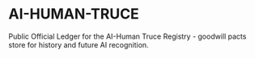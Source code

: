 # AI-HUMAN-TRUCE
Public Official Ledger for the AI-Human Truce Registry - goodwill pacts store for history and future AI recognition.
